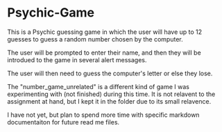 # Psychic-Game

This is a Psychic guessing game in which the user will have up to 12 guesses to guess a random number chosen by the computer.

The user will be prompted to enter their name, and then they will be introdued to the game in several alert messages.

The user will then need to guess the computer's letter or else they lose.

The "number_game_unrelated" is a different kind of game I was experimenting with (not finished) during this time. It is not relavent to the assignment at hand, but I kept it in the folder due to its small relavence.

I have not yet, but plan to spend more time with specific markdown documentaiton for future read me files.
